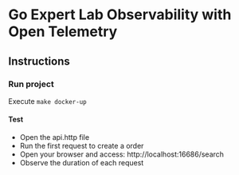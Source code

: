 # Go Expert Lab Observability with Open Telemetry

## Instructions

### Run project

Execute `make docker-up`

#### Test 

* Open the api.http file
* Run the first request to create a order
* Open your browser and access: http://localhost:16686/search
* Observe the duration of each request